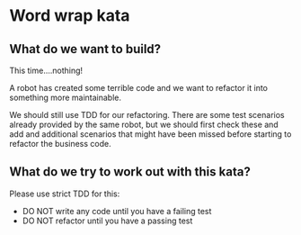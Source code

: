 # Word wrap kata

## What do we want to build?

This time....nothing!

A robot has created some terrible code and we want to refactor it into something more maintainable.

We should still use TDD for our refactoring. There are some test scenarios already provided by the same robot, but 
we should first check these and add and additional scenarios that might have been missed before starting to refactor the 
business code.

## What do we try to work out with this kata?

Please use strict TDD for this:

- DO NOT write any code until you have a failing test
- DO NOT refactor until you have a passing test
